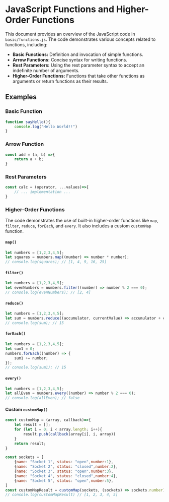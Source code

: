 # JavaScript Functions and Higher-Order Functions

This document provides an overview of the JavaScript code in `basic/functions.js`. The code demonstrates various concepts related to functions, including:

-   **Basic Functions:** Definition and invocation of simple functions.
-   **Arrow Functions:** Concise syntax for writing functions.
-   **Rest Parameters:**  Using the rest parameter syntax to accept an indefinite number of arguments.
-   **Higher-Order Functions:** Functions that take other functions as arguments or return functions as their results.

## Examples

### Basic Function

```javascript
function sayHello(){
    console.log("Hello World!!")
}
```

### Arrow Function

```javascript
const add = (a, b) =>{
    return a + b;
}
```

### Rest Parameters

```javascript
const calc = (operator, ...values)=>{
    // ... implementation ...
}
```

### Higher-Order Functions

The code demonstrates the use of built-in higher-order functions like `map`, `filter`, `reduce`, `forEach`, and `every`. It also includes a custom `customMap` function.

#### `map()`

```javascript
let numbers = [1,2,3,4,5];
let squares = numbers.map((number) => number * number);
// console.log(squares); // [1, 4, 9, 16, 25]
```

#### `filter()`

```javascript
let numbers = [1,2,3,4,5];
let evenNumbers = numbers.filter((number) => number % 2 === 0);
// console.log(evenNumbers); // [2, 4]
```

#### `reduce()`

```javascript
let numbers = [1,2,3,4,5];
let sum = numbers.reduce((accumulator, currentValue) => accumulator + currentValue, 0);
// console.log(sum); // 15
```

#### `forEach()`

```javascript
let numbers = [1,2,3,4,5];
let sum1 = 0;
numbers.forEach((number) => {
    sum1 += number;
});
// console.log(sum1); // 15
```

#### `every()`

```javascript
let numbers = [1,2,3,4,5];
let allEven = numbers.every((number) => number % 2 === 0);
// console.log(allEven); // false
```

#### Custom `customMap()`

```javascript
const customMap = (array, callback)=>{
    let result = [];
    for (let i = 0; i < array.length; i++){
        result.push(callback(array[i], i, array))
    }
    return result;
} 

const sockets = [
    {name: "Socket 1", status: "open",number:1},
    {name: "Socket 2", status: "closed",number:2},
    {name: "Socket 3", status: "open",number:3},
    {name: "Socket 4", status: "closed",number:4},
    {name: "Socket 5", status: "open",number:5},
]
const customMapResult = customMap(sockets, (sockets) => sockets.number);
// console.log(customMapResult) // [1, 2, 3, 4, 5]
```
